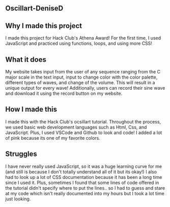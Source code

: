 ## Oscillart-DeniseD

## Why I made this project
I made this project for Hack Club's Athena Award! For the first time, I used JavaScript and practiced using functions, loops, and using more CSS! 

## What it does
My website takes input from the user of any sequence ranging from the C major scale in the text input, input to change color with the color palette, different types of waves, and change of the volume. This will result in a unique output for every wave!
Additionally, users can record their sine wave and download it using the record button on my website.

## How I made this
I made this with the Hack Club's ocsillart tutorial. Throughout the process, we used basic web development languages such as Html, Css, and JavaScript. 
Plus, I used VSCode and Github to look and code! I added a lot of pink because its one of my favorite colors. 

## Struggles
I have never really used JavaScript, so it was a huge learning curve for me (and still is because I don't totally understand all of it but its okay!) I also had to look up a lot of CSS documentation because it has been a long time since I used it. 
Plus, sometimes I found that some lines of code offered in the tutorial didn't specify where to put the lines.. so I had to guess and stare at my code which isn't really documented into my hours but I took a lot time just looking. 
